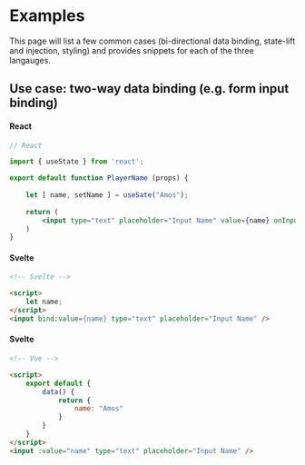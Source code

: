 # Examples

This page will list a few common cases (bi-directional data binding, state-lift and injection, styling) and provides snippets for each of the three langauges. 

## Use case: two-way data binding (e.g. form input binding)

#### React
```jsx
// React

import { useState } from 'react';

export default function PlayerName (props) {
    
    let [ name, setName ] = useSate("Amos");
    
    return (
        <input type="text" placeholder="Input Name" value={name} onInput={(e) => setName(e.target.value)} />
    )
}
```

#### Svelte
```html
<!-- Svelte -->

<script>
    let name;
</script>
<input bind:value={name} type="text" placeholder="Input Name" />
```

#### Svelte
```html
<!-- Vue -->

<script>
    export default {
        data() {
            return {
                name: "Amos"
            }
        }
    }
</script>
<input :value="name" type="text" placeholder="Input Name" />
```